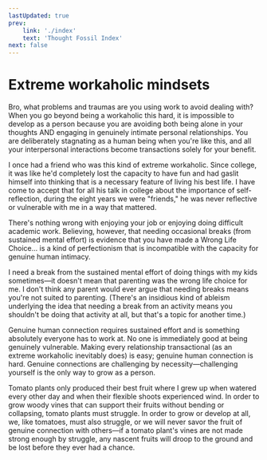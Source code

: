 ```yaml
---
lastUpdated: true
prev:
    link: './index'
    text: 'Thought Fossil Index'
next: false
---
```

# Extreme workaholic mindsets

Bro, what problems and traumas are you using work to avoid dealing with? When you go beyond being a workaholic this hard, it is impossible to develop as a person because you are avoiding both being alone in your thoughts AND engaging in genuinely intimate personal relationships. You are deliberately stagnating as a human being when you're like this, and all your interpersonal interactions become transactions solely for your benefit.

I once had a friend who was this kind of extreme workaholic. Since college, it was like he'd completely lost the capacity to have fun and had gaslit himself into thinking that is a necessary feature of living his best life. I have come to accept that for all his talk in college about the importance of self-reflection, during the eight years we were "friends," he was never reflective or vulnerable with me in a way that mattered.

There's nothing wrong with enjoying your job or enjoying doing difficult academic work. Believing, however, that needing occasional breaks (from sustained mental effort) is evidence that you have made a Wrong Life Choice... is a kind of perfectionism that is incompatible with the capacity for genuine human intimacy.

I need a break from the sustained mental effort of doing things with my kids sometimes&mdash;it doesn't mean that parenting was the wrong life choice for me. I don't think any parent would ever argue that needing breaks means you're not suited to parenting. (There's an insidious kind of ableism underlying the idea that needing a break from an activity means you shouldn't be doing that activity at all, but that's a topic for another time.)

Genuine human connection requires sustained effort and is something absolutely everyone has to work at. No one is immediately good at being genuinely vulnerable. Making every relationship transactional (as an extreme workaholic inevitably does) is easy; genuine human connection is hard. Genuine connections are challenging by necessity&mdash;challenging yourself is the only way to grow as a person.

Tomato plants only produced their best fruit where I grew up when watered every other day and when their flexible shoots experienced wind. In order to grow woody vines that can support their fruits without bending or collapsing, tomato plants must struggle. In order to grow or develop at all, we, like tomatoes, must also struggle, or we will never savor the fruit of genuine connection with others&mdash;if a tomato plant's vines are not made strong enough by struggle, any nascent fruits will droop to the ground and be lost before they ever had a chance.